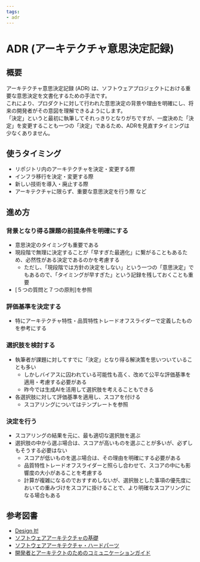 ```yaml
---
tags:
- adr
---
```


# ADR (アーキテクチャ意思決定記録)

## 概要
アーキテクチャ意思決定記録 (ADR) は、ソフトウェアプロジェクトにおける重要な意思決定を文書化するための手法です。  
これにより、プロダクトに対して行われた意思決定の背景や理由を明確にし、将来の開発者がその意図を理解できるようにします。  
「決定」というと最初に執筆してそれっきりとなりがちですが、一度決めた「決定」を変更することも一つの「決定」であるため、ADRを見直すタイミングは少なくありません。  

## 使うタイミング
- リポジトリ内のアーキテクチャを決定・変更する際
- インフラ移行を決定・変更する際
- 新しい技術を導入・廃止する際
- アーキテクチャに限らず、重要な意思決定を行う際
など

## 進め方
### 背景となり得る課題の前提条件を明確にする
 - 意思決定のタイミングも重要である
 - 現段階で無理に決定することが「早すぎた最適化」に繋がることもあるため、必然性がある決定であるのかを考慮する
   - ただし、「現段階では方針の決定をしない」という一つの「意思決定」でもあるので、「タイミングが早すぎた」という記録を残しておくことも重要
 - [５つの質問と７つの原則]を参照
### 評価基準を決定する
  - 特にアーキテクチャ特性・品質特性トレードオフスライダーで定義したものを参考にする
### 選択肢を検討する
  - 執筆者が課題に対してすでに「決定」となり得る解決策を思いついていることも多い
    - しかしバイアスに囚われている可能性も高く、改めて公平な評価基準を適用・考慮する必要がある
    - 昨今では生成AIを活用して選択肢を考えることもできる
  - 各選択肢に対して評価基準を適用し、スコアを付ける
    - スコアリングについてはテンプレートを参照
### 決定を行う
  - スコアリングの結果を元に、最も適切な選択肢を選ぶ
  - 選択肢の中から選ぶ場合は、スコアが高いものを選ぶことが多いが、必ずしもそうする必要はない
    - スコアが低いものを選ぶ場合は、その理由を明確にする必要がある
    - 品質特性トレードオフスライダーと照らし合わせて、スコアの中にも影響度の大小があることを考慮する
    - 計算が複雑になるのでおすすめしないが、選択肢とした事項の優先度においての重みづけをスコアに掛けることで、より明確なスコアリングになる場合もある

## 参考図書
- [Design It!](https://www.oreilly.co.jp//books/9784873118956/)
- [ソフトウェアアーキテクチャの基礎](https://www.oreilly.co.jp/books/9784873119823/)
- [ソフトウェアアーキテクチャ・ハードパーツ](https://www.oreilly.co.jp/books/9784814400065/)
- [開発者とアーキテクトのためのコミュニケーションガイド](https://www.oreilly.co.jp/books/9784814401055/)

